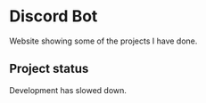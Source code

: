 # **Discord Bot**

Website showing some of the projects I have done.

## Project status

Development has slowed down.
